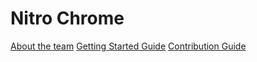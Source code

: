 # Nitro Chrome

[About the team](https://github.com/cse112-sp20/nitro-chrome/wiki#about-the-team)
[Getting Started Guide](https://github.com/cse112-sp20/nitro-chrome/wiki/Getting-Started-with-Development)
[Contribution Guide](https://github.com/cse112-sp20/nitro-chrome/wiki/Contributing-to-Nitro)

